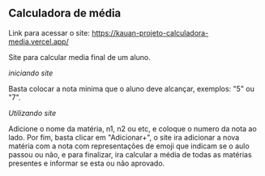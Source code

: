 ## Calculadora de média
Link para acessar o site: https://kauan-projeto-calculadora-media.vercel.app/

Site para calcular media final de um aluno.

*iniciando site*

Basta colocar a nota minima que o aluno deve alcançar, exemplos: "5" ou "7".

*Utilizando site*

Adicione o nome da matéria, n1, n2 ou etc, e coloque o numero da nota ao lado.
Por fim, basta clicar em "Adicionar+", o site ira adicionar a nova matéria com a nota com representações de emoji
que indicam se o aulo passou ou não, e para finalizar, ira calcular a média de todas as matérias presentes e informar
se esta ou não aprovado.

